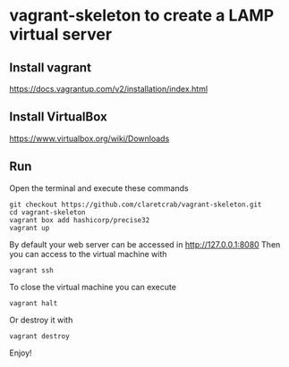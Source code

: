 # vagrant-skeleton to create a LAMP virtual server

## Install vagrant
https://docs.vagrantup.com/v2/installation/index.html

## Install VirtualBox
https://www.virtualbox.org/wiki/Downloads

## Run
Open the terminal and execute these commands
```
git checkout https://github.com/claretcrab/vagrant-skeleton.git
cd vagrant-skeleton
vagrant box add hashicorp/precise32
vagrant up
```
By default your web server can be accessed in http://127.0.0.1:8080
Then you can access to the virtual machine with
```
vagrant ssh
```
To close the virtual machine you can execute
```
vagrant halt
```
Or destroy it with
```
vagrant destroy
```
Enjoy!
